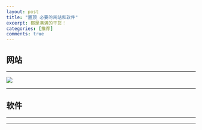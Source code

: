 ```yaml
---
layout: post
title: "置顶 必要的网站和软件"
excerpt: 都是满满的干货！
categories: [推荐]
comments: true
---
```


## 网站

---

[![](https://imgchr.com/content/images/system/logo_1504438056826_03b718.png)](https://imgchr.com/)

---

## 软件

---



---
